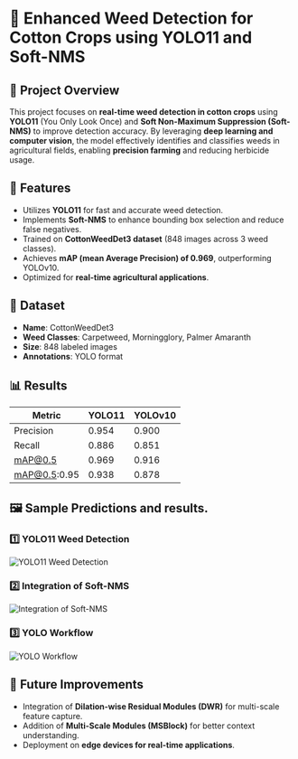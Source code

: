 # 🌿 Enhanced Weed Detection for Cotton Crops using YOLO11 and Soft-NMS  

## 🚀 Project Overview  
This project focuses on **real-time weed detection in cotton crops** using **YOLO11** (You Only Look Once) and **Soft Non-Maximum Suppression (Soft-NMS)** to improve detection accuracy. By leveraging **deep learning and computer vision**, the model effectively identifies and classifies weeds in agricultural fields, enabling **precision farming** and reducing herbicide usage.  

## 📌 Features  
- Utilizes **YOLO11** for fast and accurate weed detection.  
- Implements **Soft-NMS** to enhance bounding box selection and reduce false negatives.  
- Trained on **CottonWeedDet3 dataset** (848 images across 3 weed classes).  
- Achieves **mAP (mean Average Precision) of 0.969**, outperforming YOLOv10.  
- Optimized for **real-time agricultural applications**.  

## 📂 Dataset  
- **Name**: CottonWeedDet3  
- **Weed Classes**: Carpetweed, Morningglory, Palmer Amaranth  
- **Size**: 848 labeled images  
- **Annotations**: YOLO format  

## 📊 Results  
| Metric        | YOLO11 | YOLOv10 |
|--------------|--------|--------|
| Precision    | 0.954  | 0.900  |
| Recall       | 0.886  | 0.851  |
| mAP@0.5      | 0.969  | 0.916  |
| mAP@0.5:0.95 | 0.938  | 0.878  |

## 🖼 Sample Predictions  and results.

### 1️⃣ YOLO11 Weed Detection  
![YOLO11 Weed Detection](https://raw.githubusercontent.com/savalagikadappa/weed-detection-using-YOLO11/main/YOLO11%20weed%20detection.png)  

### 2️⃣ Integration of Soft-NMS  
![Integration of Soft-NMS](https://raw.githubusercontent.com/savalagikadappa/weed-detection-using-YOLO11/main/Integration%20of%20softNMS.png)  

### 3️⃣ YOLO Workflow  
![YOLO Workflow](https://raw.githubusercontent.com/savalagikadappa/weed-detection-using-YOLO11/main/YOLO%20workflow.png)  


## 🚀 Future Improvements  
- Integration of **Dilation-wise Residual Modules (DWR)** for multi-scale feature capture.  
- Addition of **Multi-Scale Modules (MSBlock)** for better context understanding.  
- Deployment on **edge devices for real-time applications**.  
